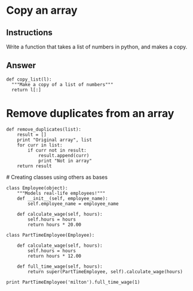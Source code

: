 # Copy an array
## Instructions

Write a function that takes a list of numbers in python, and makes a copy.

## Answer

	def copy_list(l):
	  """Make a copy of a list of numbers"""
	  return l[:]

# Remove duplicates from an array

    def remove_duplicates(list):
        result = []
        print "Original array", list
        for curr in list:
            if curr not in result:
                result.append(curr)
                print "Not in array"
        return result

# Creating classes using others as bases

    class Employee(object):
        """Models real-life employees!"""
        def __init__(self, employee_name):
            self.employee_name = employee_name

        def calculate_wage(self, hours):
            self.hours = hours
            return hours * 20.00

    class PartTimeEmployee(Employee):

        def calculate_wage(self, hours):
            self.hours = hours
            return hours * 12.00

        def full_time_wage(self, hours):
            return super(PartTimeEmployee, self).calculate_wage(hours)

    print PartTimeEmployee('milton').full_time_wage(1)
